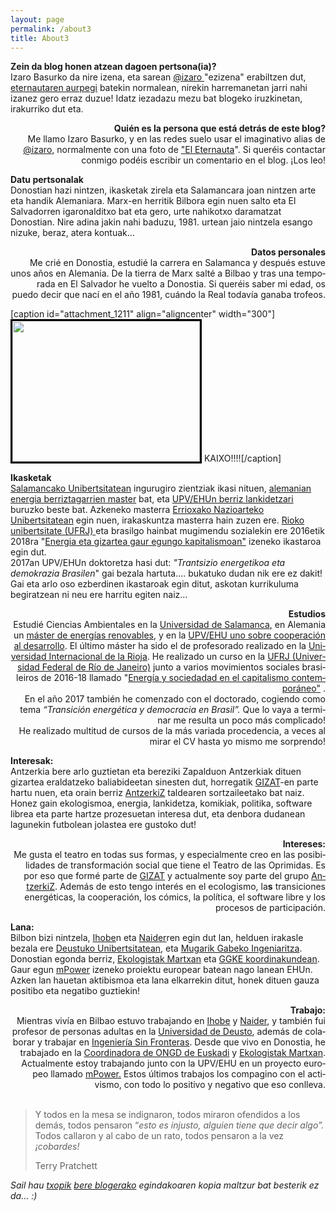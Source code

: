 ```yaml
---
layout: page
permalink: /about3
title: About3
---
```




<p><strong>Zein da blog honen atzean dagoen pertsona(ia)?</strong><br />Izaro Basurko da nire izena, eta sarean <a href="https://pleroma.libretux.com/izaro" target="_blank" rel="noopener">@izaro </a>"ezizena" erabiltzen dut, <a href="http://" target="_blank" rel="noopener">eternautaren aurpegi</a> batekin normalean, nirekin harremanetan jarri nahi izanez gero erraz duzue! Idatz iezadazu mezu bat blogeko iruzkinetan, irakurriko dut eta.</p>
<p style="text-align: right;"><b>Quién es la persona que está detrás de este blog?<br /></b><span lang="es-ES">Me llamo Izaro Basurko, y en las redes suelo usar el imaginativo alias de <a href="https://pleroma.libretux.com/izaro">@izaro,</a> normalmente con una foto de <a href="https://es.wikipedia.org/wiki/El_Eternauta." target="_blank" rel="noopener">"El Eternauta</a>".  Si queréis contactar conmigo podéis escribir un comentario en el blog. ¡Los leo! </span></p>
<p style="text-align: left;"><strong>Datu pertsonalak</strong><br />Donostian hazi nintzen, ikasketak zirela eta Salamancara joan nintzen arte eta handik Alemaniara. Marx-en herritik Bilbora egin nuen salto eta El Salvadorren igaronalditxo bat eta gero, urte nahikotxo daramatzat Donostian. Nire adina jakin nahi baduzu, 1981. urtean jaio nintzela esango nizuke, beraz, atera kontuak…</p>
<p style="text-align: right;"><strong><span lang="es-ES">Datos personales<br /></span></strong><span lang="es-ES">Me crié en Donostia, estudié la carrera en Salamanca y después estuve unos años en Alemania. De la tierra de Marx salté a Bilbao y tras una temporada en El Salvador he vuelto a Donostia. Si queréis saber mi edad, os puedo decir que nací en el año 1981, cuándo la Real todavía ganaba trofeos. </span></p>
<div style="clear: both;"> </div>
[caption id="attachment_1211" align="aligncenter" width="300"]<a href="https://izaroblog.files.wordpress.com/2013/07/lago-coatepeque.jpg"><img class="wp-image-1211 size-medium" style="border: 3px solid #000000;" src="https://izaroblog.files.wordpress.com/2013/07/lago-coatepeque.jpg?w=300" alt="" width="300" height="225" /></a> KAIXO!!!![/caption]
<p><strong>Ikasketak<br /></strong><a href="http://www.usal.es/node/4523">Salamancako Unibertsitatean</a> ingurugiro zientziak ikasi nituen, <a href="https://www.umwelt-campus.de/ucb/index.php?id=home">alemanian energia berriztagarrien master</a> bat, eta <a href="http://www.hegoa.ehu.es/es/formacion/master_oficial_en_desarrollo_y_cooperacion_internacional">UPV/EHUn berriz lankidetzari </a>buruzko beste bat. Azkeneko masterra <a href="http://www.unir.net/educacion/master-secundaria/549200001574/">Errioxako Nazioarteko Unibertsitatean</a> egin nuen, irakaskuntza masterra hain zuzen ere. <a href="http://www.ippur.ufrj.br/">Rioko unibertsitate (UFRJ) </a>eta brasilgo hainbat mugimendu sozialekin ere 2016etik 2018ra "<a href="https://izaroblog.com/2016/08/05/energia-y-sociedad-en-el-capitalismo-contemporaneo-i/">Energia eta gizartea gaur egungo kapitalismoan"</a> izeneko ikastaroa egin dut.<br />2017an UPV/EHUn doktoretza hasi dut: <em>"Trantsizio energetikoa eta demokrazia Brasilen</em>" gai bezala hartuta.... bukatuko dudan nik ere ez dakit!<br />Gai eta arlo oso ezberdinen ikastaroak egin ditut, askotan kurrikuluma begiratzean ni neu ere harritu egiten naiz...</p>
<p style="text-align: right;"><strong><span lang="es-ES">Estudios<br /></span></strong><span lang="es-ES">Estudié Ciencias Ambientales en la <a href="http://www.usal.es/node/4523">Universidad de Salamanca</a>, en Alemania un <a href="https://www.umwelt-campus.de/ucb/index.php?id=home">máster de energías renovables</a>, y en la <a href="http://www.hegoa.ehu.es/es/formacion/master_oficial_en_desarrollo_y_cooperacion_internacional">UPV/EHU uno sobre cooperación al desarrollo</a>. El último máster ha sido el de profesorado realizado en la <a href="http://www.unir.net/educacion/master-secundaria/549200001574/">Universidad Internacional de la Rioja</a>. He realizado un curso en la <a href="http://www.ippur.ufrj.br/">UFRJ (Universidad Federal de Río de Janeiro)</a> junto a varios movimientos sociales brasileiros de 2016-18 llamado</span> <span lang="es-ES">"</span><a href="https://izaroblog.com/2016/08/05/energia-y-sociedad-en-el-capitalismo-contemporaneo-i/"><span lang="es-ES">Energía y sociedadad en el capitalismo contemporáneo</span><span lang="es-ES">"</span></a><span lang="es-ES"> .<br /></span><span lang="es-ES">En el año 2017 también he comenzado con el doctorado, cogiendo como tema </span><span lang="es-ES"><i>“Transición energética y democracia en Brasil”. </i></span><span lang="es-ES">Que lo vaya a terminar me resulta un poco más complicado!</span><span lang="es-ES"><br /></span><span lang="es-ES">He realizado multitud de cursos de la más variada procedencia, a veces al mirar el CV hasta yo mismo me sorprendo!</span></p>
<p><strong>Interesak:<br /></strong>Antzerkia bere arlo guztietan eta bereziki Zapalduon Antzerkiak dituen gizartea eraldatzeko baliabideetan sinesten dut, horregatik <a href="https://zapalduonantzerkia.wordpress.com/">GIZAT</a>-en parte hartu nuen, eta orain berriz <a href="https://antzerkiz.wordpress.com/">AntzerkiZ</a> taldearen sortzaileetako bat naiz. Honez gain ekologismoa, energia, lankidetza, komikiak, politika, software librea eta parte hartze prozesuetan interesa dut, eta denbora dudanean lagunekin futbolean jolastea ere gustoko dut!</p>
<p style="text-align: right;"><strong><span lang="es-ES">Intereses:</span></strong><strong><span lang="es-ES"><br /></span></strong><span lang="es-ES">Me gusta el teatro en todas sus formas, y especialmente creo en las </span><span lang="es-ES">posibilidades</span><span lang="es-ES"> de transformación social que tiene el Teatro de las Oprimidas. Es por eso que formé parte de </span> <span lang="es-ES"><a href="https://zapalduonantzerkia.wordpress.com/">GIZAT</a> </span><span lang="es-ES">y actualmente soy parte del grupo </span><span lang="es-ES"><a href="https://antzerkiz.wordpress.com/">AntzerkiZ</a>. </span><span lang="es-ES">Además de esto tengo interés en el ecologismo, la<strong>s</strong> transiciones energéticas, la cooperación, los cómics, la política, el software libre y los procesos de participación. </span></p>
<p><strong>Lana:</strong><br />Bilbon bizi nintzela, <a href="http://www.ihobe.eus/" target="_blank" rel="noopener">Ihobe</a>n eta <a href="http://naider.com/" target="_blank" rel="noopener">Naider</a>ren egin dut lan, helduen irakasle bezala ere <a href="http://socialesyhumanas.deusto.es/cs/Satellite/socialesyhumanas/es/instituto-estudios-ocio" target="_blank" rel="noopener">Deustuko Unibertsitatean</a>, eta <a href="https://euskadi.isf.es/" target="_blank" rel="noopener">Mugarik Gabeko Ingeniaritza</a>. Donostian egonda berriz, <a href="https://www.ekologistakmartxan.org/" target="_blank" rel="noopener">Ekologistak Martxan</a> eta <a href="http://www.ongdeuskadi.org/eu/" target="_blank" rel="noopener">GGKE koordinakundean</a>. Gaur egun <a href="http://municipalpower.org/" target="_blank" rel="noopener">mPower</a> izeneko proiektu europear batean nago lanean EHUn. Azken lan hauetan aktibismoa eta lana elkarrekin ditut, honek dituen gauza positibo eta negatibo guztiekin!</p>
<p style="text-align: right;"><strong><span lang="es-ES">Trabajo:</span></strong><strong><span lang="es-ES"><br /></span></strong><span lang="es-ES">Mientras vivía en Bilbao estuvo trabajando en </span><a href="http://www.ihobe.eus/" target="_blank" rel="noopener"><span lang="es-ES">Iho</span><span lang="es-ES">be</span></a> <span lang="es-ES">y</span><span lang="es-ES"> <a href="http://naider.com/" target="_blank" rel="noopener">Naider</a>, </span><span lang="es-ES">y también fui profesor de personas adultas en la <a href="http://socialesyhumanas.deusto.es/cs/Satellite/socialesyhumanas/es/instituto-estudios-ocio" target="_blank" rel="noopener">Universidad de Deusto</a></span><span lang="es-ES">, </span><span lang="es-ES">además de colaborar y trabajar en</span> <a href="https://euskadi.isf.es/" target="_blank" rel="noopener"><span lang="es-ES">Ingeniería Sin Fronteras</span></a><span lang="es-ES">. </span><span lang="es-ES">Desde que vivo en Donostia, he trabajado en la <a href="http://www.ongdeuskadi.org/eu/" target="_blank" rel="noopener">Coordinadora de ONGD de Euskadi</a></span> <span lang="es-ES">y </span> <a href="https://www.ekologistakmartxan.org/" target="_blank" rel="noopener"><span lang="es-ES">Ek</span><span lang="es-ES">ologistak Martxan</span></a><span lang="es-ES">. Actualmente estoy trabajando junto con la UPV/EHU en un proyecto europeo llamado <a href="http://municipalpower.org/" target="_blank" rel="noopener">mPower.</a> </span><span lang="es-ES">Estos últimos trabajos los compagino con el activismo, con todo lo positivo y negativo que eso conlleva.<br /></span><strong><span lang="es-ES"><br /></span></strong></p>
<blockquote>
<p>Y todos en la mesa se indignaron, todos miraron ofendidos a los demás, todos pensaron “<em>esto es injusto, alguien tiene que decir algo”.</em> Todos callaron y al cabo de un rato, todos pensaron a la vez <em>¡cobardes!</em></p>
<p>Terry Pratchett</p>
<p><span lang="es-ES"> </span></p>
</blockquote>
<div style="clear: both;"> </div>
<p><em>Sail hau <a href="https://ikusimakusi.eus/">txopik</a> <a href="https://ikusimakusi.eus/informazioa/">bere blogerako</a> egindakoaren kopia maltzur bat besterik ez da... :)</em></p>
